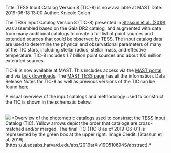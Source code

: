 Title: TESS Input Catalog Version 8 (TIC-8) is now available at MAST 
Date: 2019-06-18 13:00
Author: Knicole Colon

The TESS Input Catalog Version 8 (TIC-8) presented in [Stassun et al. (2019)](https://ui.adsabs.harvard.edu/abs/2019arXiv190510694S/abstract) was assembled based on the Gaia DR2 catalog, and augmented with data from many additional catalogs to create a full list of point sources and extended sources that could be observed by TESS. The input catalog data are used to determine the physical and observational parameters of many of the TIC stars, including stellar radius, stellar mass, and effective temperature. TIC-8 includes 1.7 billion point sources and about 100 million extended sources.

TIC-8 is now available at MAST.  This includes access via the [MAST portal](https://mast.stsci.edu/portal/Mashup/Clients/Mast/Portal.html) and via [bulk downloads](https://archive.stsci.edu/tess/tic_ctl.html).  The [MAST TESS page](https://archive.stsci.edu/tess/) has all the information. Data Release Notes for TIC-8 as well as previous versions of the TIC can be found [here](https://outerspace.stsci.edu/display/TESS/TIC+and+CTL+Data+Release+Notes+Home+Page).

A visual overview of the input catalogs and methodology used to construct the TIC is shown in the schematic below.

<br/>
<img class="img-responsive" style="max-width:90%;" src="images/giprogram/tic8_overview_figure2.png">
*Overview of the photometric catalogs used to construct the TESS Input Catalog (TIC). Yellow arrows depict the order that catalogs are cross-matched and/or merged. The final TIC (TIC-8 as of 2019-06-01) is represented by the green box at the upper right. Image Credit: [Stassun et al. 2019](https://ui.adsabs.harvard.edu/abs/2019arXiv190510694S/abstract).*
<br/>





